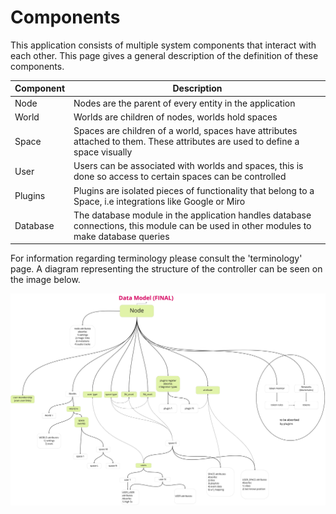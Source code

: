 # Components
This application consists of multiple system components that interact with each other. This page gives a general description of the definition of these components.

| Component | Description                                                                                                                            |
|-----------|----------------------------------------------------------------------------------------------------------------------------------------|
| Node      | Nodes are the parent of every entity in the application                                                                                |
| World     | Worlds are children of nodes, worlds hold spaces                                                                                       |
| Space     | Spaces are children of a world, spaces have attributes attached to them. These attributes are used to define a space visually          |
| User      | Users can be associated with worlds and spaces, this is done so access to certain spaces can be controlled                             |
| Plugins   | Plugins are isolated pieces of functionality that belong to a Space, i.e integrations like Google or Miro                              |
| Database  | The database module in the application handles database connections, this module can be used in other modules to make database queries |

For information regarding terminology please consult the 'terminology' page. A diagram representing the structure of the controller can be seen on the image below.


![controller_restructuring_data_model](../images/controller_restructuring_data_model.jpeg)